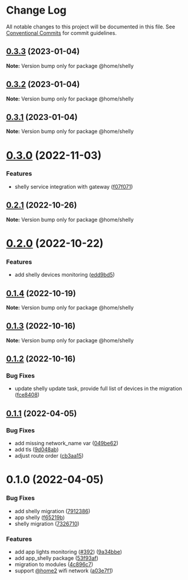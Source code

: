 # Change Log

All notable changes to this project will be documented in this file.
See [Conventional Commits](https://conventionalcommits.org) for commit guidelines.

## [0.3.3](https://github.com/mariusz-kabala/homeAutomation/compare/@home/shelly@0.3.2...@home/shelly@0.3.3) (2023-01-04)

**Note:** Version bump only for package @home/shelly





## [0.3.2](https://github.com/mariusz-kabala/homeAutomation/compare/@home/shelly@0.3.1...@home/shelly@0.3.2) (2023-01-04)

**Note:** Version bump only for package @home/shelly





## [0.3.1](https://github.com/mariusz-kabala/homeAutomation/compare/@home/shelly@0.3.0...@home/shelly@0.3.1) (2023-01-04)

**Note:** Version bump only for package @home/shelly





# [0.3.0](https://github.com/mariusz-kabala/homeAutomation/compare/@home/shelly@0.2.1...@home/shelly@0.3.0) (2022-11-03)


### Features

* shelly service integration with gateway ([f07f071](https://github.com/mariusz-kabala/homeAutomation/commit/f07f0713c70b5506f36950332edaddb136772982))





## [0.2.1](https://github.com/mariusz-kabala/homeAutomation/compare/@home/shelly@0.2.0...@home/shelly@0.2.1) (2022-10-26)

**Note:** Version bump only for package @home/shelly





# [0.2.0](https://github.com/mariusz-kabala/homeAutomation/compare/@home/shelly@0.1.4...@home/shelly@0.2.0) (2022-10-22)


### Features

* add shelly devices monitoring ([edd9bd5](https://github.com/mariusz-kabala/homeAutomation/commit/edd9bd53c6df377c30fd5a58b6ba4c039d29dcec))





## [0.1.4](https://github.com/mariusz-kabala/homeAutomation/compare/@home/shelly@0.1.3...@home/shelly@0.1.4) (2022-10-19)

**Note:** Version bump only for package @home/shelly





## [0.1.3](https://github.com/mariusz-kabala/homeAutomation/compare/@home/shelly@0.1.2...@home/shelly@0.1.3) (2022-10-16)

**Note:** Version bump only for package @home/shelly





## [0.1.2](https://github.com/mariusz-kabala/homeAutomation/compare/@home/shelly@0.1.1...@home/shelly@0.1.2) (2022-10-16)


### Bug Fixes

* update shelly update task, provide full list of devices in the migration ([fce8408](https://github.com/mariusz-kabala/homeAutomation/commit/fce8408daa83c1de249eebc269393f4448459ea5))





## [0.1.1](https://github.com/mariusz-kabala/homeAutomation/compare/@home/shelly@0.1.0...@home/shelly@0.1.1) (2022-04-05)


### Bug Fixes

* add missing network_name var ([049be62](https://github.com/mariusz-kabala/homeAutomation/commit/049be62a89317d49bef40800623fe852ae2605ba))
* add tls ([9d048ab](https://github.com/mariusz-kabala/homeAutomation/commit/9d048ab2c07f2133385b7ac6f5dea527a14613f6))
* adjust route order ([cb3aa15](https://github.com/mariusz-kabala/homeAutomation/commit/cb3aa15ffa8a9f85871652ed43c25f8c1ca7154f))





# 0.1.0 (2022-04-05)


### Bug Fixes

* add shelly migration ([7912386](https://github.com/mariusz-kabala/homeAutomation/commit/79123868726d41b7a2e2853d7d0e416b10ed4be6))
* app shelly ([f65219b](https://github.com/mariusz-kabala/homeAutomation/commit/f65219b46caad1f30a56bc48b5a125ed22ee61c4))
* shelly migration ([7326710](https://github.com/mariusz-kabala/homeAutomation/commit/73267108f5f90d3f4f8a12fd2f8c77916ea3d225))


### Features

* add app lights monitoring ([#392](https://github.com/mariusz-kabala/homeAutomation/issues/392)) ([9a34bbe](https://github.com/mariusz-kabala/homeAutomation/commit/9a34bbe76f2896bf5de009d2d419bd258aecfb6a))
* add app_shelly package ([53f93af](https://github.com/mariusz-kabala/homeAutomation/commit/53f93afe5735e559473cc7760583079f7dfd995d))
* migration to modules ([4c896c7](https://github.com/mariusz-kabala/homeAutomation/commit/4c896c717bf0123a59caf3e89f96043be72594c2))
* support [@home2](https://github.com/home2) wifi network ([a03e7f1](https://github.com/mariusz-kabala/homeAutomation/commit/a03e7f12c164c929c940326140da6c63b6e41a02))
